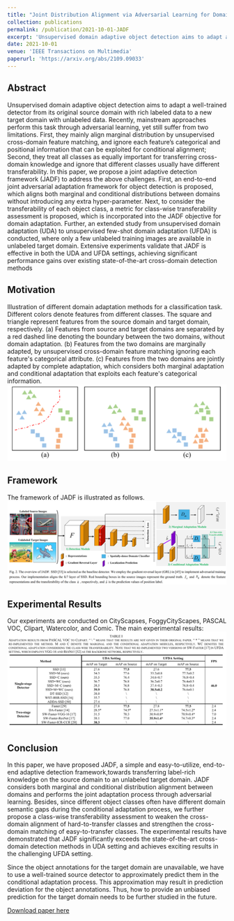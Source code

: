```yaml
---
title: "Joint Distribution Alignment via Adversarial Learning for Domain Adaptive Object Detection"
collection: publications
permalink: /publication/2021-10-01-JADF
excerpt: 'Unsupervised domain adaptive object detection aims to adapt a well-trained detector from its original source domain with rich labeled data to a new target domain with unlabeled data. Recently, mainstream approaches perform this task through adversarial learning, yet still suffer from two limitations. First, they mainly align marginal distribution by unsupervised cross-domain feature matching, and ignore each feature’s categorical and positional information that can be exploited for conditional alignment; Second, they treat all classes as equally important for transferring cross-domain knowledge and ignore that different classes usually have different transferability. In this paper, we propose a joint adaptive detection framework (JADF) to address the above challenges. First, an end-to-end joint adversarial adaptation framework for object detection is proposed, which aligns both marginal and conditional distributions between domains without introducing any extra hyper-parameter. Next, to consider the transferability of each object class, a metric for class-wise transferability assessment is proposed, which is incorporated into the JADF objective for domain adaptation. Further, an extended study from unsupervised domain adaptation (UDA) to unsupervised few-shot domain adaptation (UFDA) is conducted, where only a few unlabeled training images are available in unlabeled target domain. Extensive experiments validate that JADF is effective in both the UDA and UFDA settings, achieving significant performance gains over existing state-of-the-art cross-domain detection methods'
date: 2021-10-01
venue: 'IEEE Transactions on Multimedia'
paperurl: 'https://arxiv.org/abs/2109.09033'
---
```


## Abstract
Unsupervised domain adaptive object detection aims to adapt a well-trained detector from its original source domain with rich labeled data to a new target domain with unlabeled data. Recently, mainstream approaches perform this task through adversarial learning, yet still suffer from two limitations. First, they mainly align marginal distribution by unsupervised cross-domain feature matching, and ignore each feature’s categorical and positional information that can be exploited for conditional alignment; Second, they treat all classes as equally important for transferring cross-domain knowledge and ignore that different classes usually have different transferability. In this paper, we propose a joint adaptive detection framework (JADF) to address the above challenges. First, an end-to-end joint adversarial adaptation framework for object detection is proposed, which aligns both marginal and conditional distributions between domains without introducing any extra hyper-parameter. Next, to consider the transferability of each object class, a metric for class-wise transferability assessment is proposed, which is incorporated into the JADF objective for domain adaptation. Further, an extended study from unsupervised domain adaptation (UDA) to unsupervised few-shot domain adaptation (UFDA) is conducted, where only a few unlabeled training images are available in unlabeled target domain. Extensive experiments validate that JADF is effective in both the UDA and UFDA settings, achieving significant performance gains over existing state-of-the-art cross-domain detection methods

## Motivation
Illustration of different domain adaptation methods for a classification task. Different colors denote features from different classes. The square and triangle represent features from the source domain and target domain, respectively. (a) Features from source and target domains are separated by a red dashed line denoting the boundary between the two domains, without domain adaptation. (b) Features from the two domains are marginally adapted, by unsupervised cross-domain feature matching ignoring each feature's categorical attribute. (c) Features from the two domains are jointly adapted by complete adaptation, which considers both marginal adaptation and conditional adaptation that exploits each feature's categorical information.
<img src='/images/jadf-motivation.png'>

## Framework
The framework of JADF is illustrated as follows.
<img src='/images/jadf-framework.png'>

## Experimental Results
Our experiments are conducted on CityScapses, FoggyCityScapes, PASCAL VOC, Clipart, Watercolor, and Comic. The main experimental results:
<img src='/images/jadf-exp.png'>

## Conclusion
In this paper, we have proposed JADF, a simple and easy-to-utilize, end-to-end adaptive detection framework,towards transferring label-rich knowledge on the source
domain to an unlabeled target domain. JADF considers both marginal and conditional distribution alignment between domains and performs the joint adaptation process through adversarial learning. Besides, since different object classes often have different domain semantic gaps during the conditional adaptation process, we further propose a class-wise
transferability assessment to weaken the cross-domain alignment of hard-to-transfer classes and strengthen the cross-domain matching of easy-to-transfer classes. The
experimental results have demonstrated that JADF significantly exceeds the state-of-the-art cross-domain detection methods in UDA setting and achieves exciting results in the challenging UFDA setting. 

Since the object annotations for the target domain are unavailable, we have to use a well-trained source detector to approximately predict them in the conditional adaptation process. This approximation may result in prediction deviation for the object annotations. Thus, how to provide an unbiased prediction for the target domain needs to be further studied in the future.


[Download paper here](https://arxiv.org/abs/2109.09033)